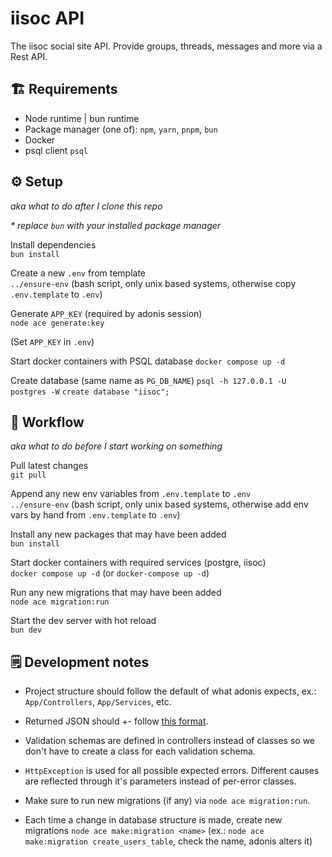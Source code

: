 # iisoc API

The iisoc social site API. Provide groups, threads, messages and more via a Rest API.

## 🏗️ Requirements

- Node runtime | bun runtime
- Package manager (one of): `npm`, `yarn`, `pnpm`, `bun`
- Docker
- psql client `psql`

## ⚙️ Setup
*aka what to do after I clone this repo*

*\* replace `bun` with your installed package manager*

Install dependencies \
`bun install`

Create a new `.env` from template \
`../ensure-env` (bash script, only unix based systems, otherwise copy `.env.template` to `.env`)

Generate `APP_KEY` (required by adonis session) \
`node ace generate:key`

(Set `APP_KEY` in `.env`)

Start docker containers with PSQL database
`docker compose up -d`

Create database (same name as `PG_DB_NAME`)
`psql -h 127.0.0.1 -U postgres -W`
`create database "iisoc";`

## 🌊 Workflow
*aka what to do before I start working on something*

Pull latest changes \
`git pull`

Append any new env variables from `.env.template` to `.env` \
`../ensure-env` (bash script, only unix based systems, otherwise add env vars by hand from `.env.template` to `.env`)

Install any new packages that may have been added \
`bun install`

Start docker containers with required services (postgre, iisoc) \
`docker compose up -d` (or `docker-compose up -d`)

Run any new migrations that may have been added \
`node ace migration:run`

Start the dev server with hot reload \
`bun dev`

## 🗒️ Development notes

- Project structure should follow the default of what adonis expects, ex.: `App/Controllers`, `App/Services`, etc.

- Returned JSON should +- follow [this format](https://gist.github.com/Wertik/d4c6c138305672876751ce44e9ae3e63).

- Validation schemas are defined in controllers instead of classes so we don't have to create a class for each validation schema.

- `HttpException` is used for all possible expected errors. Different causes are reflected through it's parameters instead of per-error classes.

- Make sure to run new migrations (if any) via `node ace migration:run`.

- Each time a change in database structure is made, create new migrations `node ace make:migration <name>` (ex.: `node ace make:migration create_users_table`, check the name, adonis alters it)
